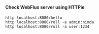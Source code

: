 
#### Check WebFlux server using HTTPie

`
http localhost:8080/hello
`  
`
http localhost:8080/roll -a admin:nimda
`  
`
http localhost:8080/roll -a user:1234
`